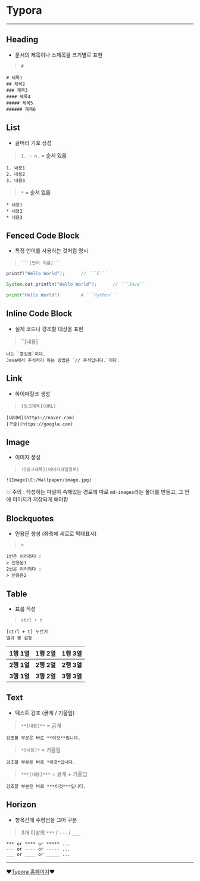 # Typora

***

## Heading

* 문서의 제목이나 소제목을 크기별로 표현

> `#`

```typora
# 제목1
## 제목2
### 제목3
#### 제목4
##### 제목5
###### 제목6
```





## List

* 글머리 기호 생성

> `1. ~ n.` = **순서 있음**

```typora
1. 내용1
2. 내용2
3. 내용3
```

> `*` = **순서 없음**

```typora
* 내용1
* 내용2
* 내용3
```





## Fenced Code Block

* 특정 언어를 사용하는 것처럼 명시

> ` ```[언어 이름]``` `

```C
printf("Hello World");		// ```C```
```

```Java
System.out.println("Hello World");		// ```Java```
```

```python
print("Hello World")		# ```Python```
```





## Inline Code Block

* 실제 코드나 강조할 대상을 표현

> ``[내용]` `

```typora
나는 `홍길동`이다.
Java에서 주석처리 하는 방법은 `// 주석입니다.`이다.
```





## Link

* 하이퍼링크 생성

> `[링크제목](URL)`

```typora
[네이버](https://naver.com)
[구글](https://google.com)
```





## Image

* 이미지 생성

> `![링크제목](이미지파일경로)`

```typora
![Image](C:/Wallpaper/image.jpg)
```

💥 주의 : 작성하는 파일이 속해있는 경로에 따로 `md-images`라는 폴더를 만들고, 그 안에 이미지가 저장되게 해야함





## Blockquotes

* 인용문 생성 (좌측에 세로로 막대표시)

> `>`

```typora
1번은 이러하다 :
> 인용문1
2번은 이러하다 :
> 인용문2
```





## Table

* 표를 작성

> `ctrl + t`

```typora
[ctrl + t] 누르기
열과 행 설정
```

|   1행 1열   |   1행 2열   |   1행 3열   |
| :---------: | :---------: | :---------: |
| **2행 1열** | **2행 2열** | **2행 3열** |
| **3행 1열** | **3행 2열** | **3행 3열** |





## Text

* 텍스트 강조 (굵게 / 기울임)

> `**[내용]**` = 굵게

```typora
강조할 부분은 바로 **이것**입니다.
```

> `*[내용]*` = 기울임

```typora
강조할 부분은 바로 *이것*입니다.
```

> `***[내용]***` = 굵게 + 기울임

```typora
강조할 부분은 바로 ***이것***입니다.
```





## Horizon

* 항목간에 수평선을 그어 구분

> 3개 이상의 `***` / `---` / `___`

```typora
*** or **** or ***** ...
--- or ---- or ----- ...
___ or ____ or _____ ...
```



***

❤[Typora 홈페이지](https://typora.io/)❤
